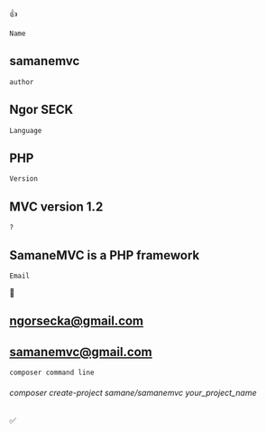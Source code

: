 :thumbsup:
```
Name
```
## samanemvc
```
author
```
## Ngor SECK
```
Language
```
## PHP 
```
Version
```
## MVC version 1.2
```
?
```
## SamaneMVC is a PHP framework
```
Email
```
:email:
## ngorsecka@gmail.com
## samanemvc@gmail.com
```
composer command line
```
###### composer create-project samane/samanemvc your_project_name
:white_check_mark:
